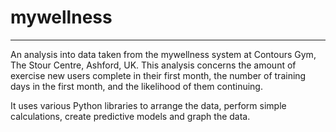 # mywellness

---------------------------------------------------------------------------------------------------------------------------------

An analysis into data taken from the mywellness system at Contours Gym, The Stour Centre, Ashford, UK. This analysis concerns the amount of exercise new users complete in their first month, the number of training days in the first month, and the likelihood of them continuing.

It uses various Python libraries to arrange the data, perform simple calculations, create predictive models and graph the data. 

